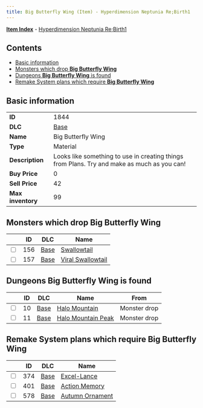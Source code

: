 ```yaml
---
title: Big Butterfly Wing (Item) - Hyperdimension Neptunia Re;Birth1
---
```


[**Item Index**](/neptunia/rb1/item/index.html) - [Hyperdimension Neptunia Re;Birth1](/neptunia/rb1)

## Contents

- [Basic information](#basic-information)
- [Monsters which drop **Big Butterfly Wing**](#monsters-which-drop-big-butterfly-wing)
- [Dungeons **Big Butterfly Wing** is found](#dungeons-big-butterfly-wing-is-found)
- [Remake System plans which require **Big Butterfly Wing**](#remake-system-plans-which-require-big-butterfly-wing)

## Basic information

|   |   |
| -- | -- |
| **ID** | 1844 |
| **DLC** | [Base](/neptunia/rb1/dlc/1-base.html) |
| **Name** | Big Butterfly Wing |
| **Type** | Material |
| **Description** | Looks like something to use in creating things from Plans. Try and make as much as you can! |
| **Buy Price** | 0 |
| **Sell Price** | 42 |
| **Max inventory** | 99 |


## Monsters which drop **Big Butterfly Wing**

|    | ID | DLC | Name |
| -- | -- | --- | ---- |
| <input type="checkbox" id="rb1-monster-1-156" class="trackbox" /> | 156 | [Base](/neptunia/rb1/dlc/1-base.html) | [Swallowtail](/neptunia/rb1/monster/1-156-swallowtail.html) |
| <input type="checkbox" id="rb1-monster-1-157" class="trackbox" /> | 157 | [Base](/neptunia/rb1/dlc/1-base.html) | [Viral Swallowtail](/neptunia/rb1/monster/1-157-viral-swallowtail.html) |


## Dungeons **Big Butterfly Wing** is found

|    | ID | DLC | Name | From |
| -- | -- | --- | ---- | ---- |
| <input type="checkbox" id="rb1-dungeon-1-10" class="trackbox" /> | 10 | [Base](/neptunia/rb1/dlc/1-base.html) | [Halo Mountain](/neptunia/rb1/dungeon/1-10-halo-mountain.html) | Monster drop |
| <input type="checkbox" id="rb1-dungeon-1-11" class="trackbox" /> | 11 | [Base](/neptunia/rb1/dlc/1-base.html) | [Halo Mountain Peak](/neptunia/rb1/dungeon/1-11-halo-mountain-peak.html) | Monster drop |


## Remake System plans which require **Big Butterfly Wing**

|    | ID | DLC | Name |
| -- | -- | --- | ---- |
| <input type="checkbox" id="rb1-quest-1-374" class="trackbox" /> | 374 | [Base](/neptunia/rb1/dlc/1-base.html) | [Excel-Lance](/neptunia/rb1/quest/1-374-excel-lance.html) |
| <input type="checkbox" id="rb1-quest-1-401" class="trackbox" /> | 401 | [Base](/neptunia/rb1/dlc/1-base.html) | [Action Memory](/neptunia/rb1/quest/1-401-action-memory.html) |
| <input type="checkbox" id="rb1-quest-1-578" class="trackbox" /> | 578 | [Base](/neptunia/rb1/dlc/1-base.html) | [Autumn Ornament](/neptunia/rb1/quest/1-578-autumn-ornament.html) |
